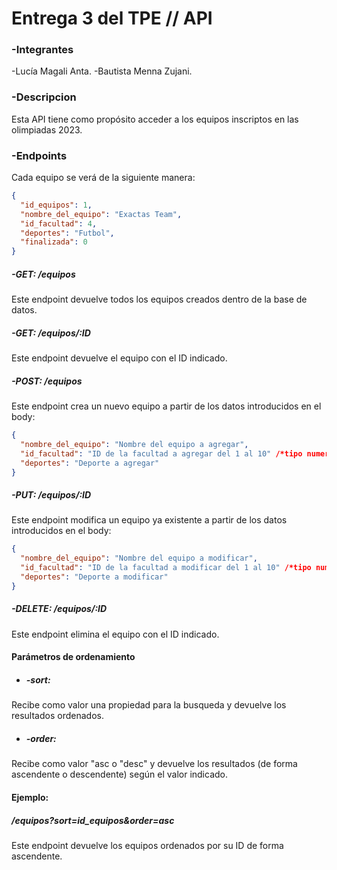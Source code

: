 # Entrega 3 del TPE // API
### -Integrantes
-Lucía Magali Anta.
-Bautista Menna Zujani.

### -Descripcion
Esta API tiene como propósito acceder a los equipos inscriptos en las olimpiadas 2023.

### -Endpoints
Cada equipo se verá de la siguiente manera:
```json
{
  "id_equipos": 1,
  "nombre_del_equipo": "Exactas Team",
  "id_facultad": 4,
  "deportes": "Futbol",
  "finalizada": 0
}
```


##### -GET: /equipos
Este endpoint devuelve todos los equipos creados dentro de la base de datos.

##### -GET: /equipos/:ID
Este endpoint devuelve el equipo con el ID indicado.

##### -POST: /equipos
Este endpoint crea un nuevo equipo a partir de los datos introducidos en el body:
```json
{
  "nombre_del_equipo": "Nombre del equipo a agregar",
  "id_facultad": "ID de la facultad a agregar del 1 al 10" /*tipo numero*/,
  "deportes": "Deporte a agregar"
}
```
##### -PUT: /equipos/:ID
Este endpoint modifica un equipo ya existente a partir de los datos introducidos en el body:
```json
{
  "nombre_del_equipo": "Nombre del equipo a modificar",
  "id_facultad": "ID de la facultad a modificar del 1 al 10" /*tipo numero*/,
  "deportes": "Deporte a modificar"
}
```
##### -DELETE: /equipos/:ID
Este endpoint elimina el equipo con el ID indicado.

#### Parámetros de ordenamiento
- ##### -sort:
Recibe como valor una propiedad para la busqueda y devuelve los resultados ordenados.
- ##### -order:
Recibe como valor "asc o "desc" y devuelve los resultados (de forma ascendente o descendente) según el valor indicado.

#### Ejemplo:
##### /equipos?sort=id_equipos&order=asc
Este endpoint devuelve los equipos ordenados por su ID de forma ascendente.
